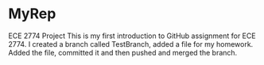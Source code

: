 # MyRep
ECE 2774 Project
This is my first introduction to GitHub assignment for ECE 2774. I created a branch called TestBranch, added a file for my homework. 
Added the file, committed it and then pushed and merged the branch.
